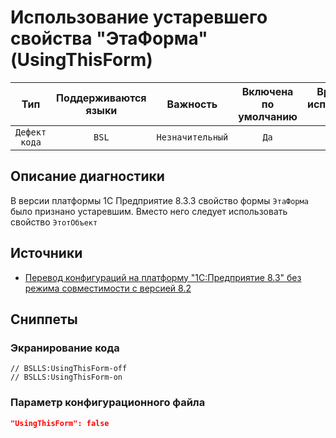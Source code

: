 # Использование устаревшего свойства "ЭтаФорма" (UsingThisForm)

| Тип | Поддерживаются<br/>языки | Важность | Включена<br/>по умолчанию | Время на<br/>исправление (мин) | Тэги |
| :-: | :-: | :-: | :-: | :-: | :-: |
| `Дефект кода` | `BSL` | `Незначительный` | `Да` | `1` | `standard`<br/>`deprecated` |

<!-- Блоки выше заполняются автоматически, не трогать -->
## Описание диагностики

В версии платформы 1С Предприятие 8.3.3 свойство формы ```ЭтаФорма``` было признано устаревшим. Вместо него следует использовать свойство ```ЭтотОбъект```

## Источники

* [Перевод конфигураций на платформу "1С:Предприятие 8.3" без режима совместимости с версией 8.2](https://its.1c.ru/db/metod8dev#content:5293:hdoc:_top:thisform)

## Сниппеты

<!-- Блоки ниже заполняются автоматически, не трогать -->
### Экранирование кода

```bsl
// BSLLS:UsingThisForm-off
// BSLLS:UsingThisForm-on
```

### Параметр конфигурационного файла

```json
"UsingThisForm": false
```
